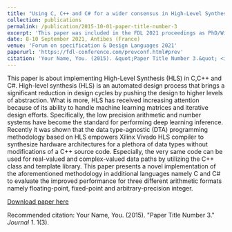 ```yaml
---
title: "Using C, C++ and C# for a wider consensus in High-Level Synthesis Compilers"
collection: publications
permalink: /publication/2015-10-01-paper-title-number-3
excerpt: 'This paper was included in the FDL 2021 proceedings as PhD/WiP'
date: 8-10 September 2021, Antibes (France)
venue: 'Forum on specification & Design Languages 2021'
paperurl: 'https://fdl-conference.com/prevconf.html#prev'
citation: 'Your Name, You. (2015). &quot;Paper Title Number 3.&quot; <i>Journal 1</i>. 1(3).'
---
```

This paper is about implementing High-Level Synthesis (HLS) in C,C++ and C#. High-level synthesis (HLS) is an automated design process that brings a significant reduction in design cycles by pushing the design to higher levels of abstraction. What is more, HLS has received increasing attention because of its ability to handle machine learning matrices and iterative design efforts. Specifically, the low precision arithmetic and number systems have become the standard for performing deep learning inference. Recently it was shown that the data type-agnostic (DTA) programming methodology based on HLS empowers
Xilinx Vivado HLS compiler to synthesize hardware architectures for a plethora of data types without modifications of a C++ source code. Especially, the very same code can be used for real-valued and complex-valued data paths by utilizing the C++ class and template library. This paper presents a novel implementation of the aforementioned methodology in additional languages namely C and C# to evaluate the improved performance for three different arithmetic formats namely floating-point, fixed-point and arbitrary-precision integer.

[Download paper here](http://academicpages.github.io/files/paper3.pdf)

Recommended citation: Your Name, You. (2015). "Paper Title Number 3." <i>Journal 1</i>. 1(3).